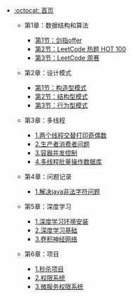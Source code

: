 - [:octocat: 首页](/README)

   - 第1章：数据结构和算法
       - [第1节：剑指offer](/md/idea-plugin/algorithm/剑指offer.md)
       - [第2节：LeetCode 热题 HOT 100](/md/idea-plugin/algorithm/力扣热题100.md)
       - [第3节：LeetCode 周赛](/md/idea-plugin/algorithm/周赛.md)
       
   - 第2章：设计模式
       - [第1节：构造型模式](/md/idea-plugin/designpatterns/第1节：构造型模式.md)
       - [第2节：结构型模式](/md/idea-plugin/designpatterns/第2节：结构型模式.md)
       - [第3节：行为型模式](/md/idea-plugin/designpatterns/第3节：行为型模式.md)
       
   - 第3章：多线程
       - [1.两个线程交替打印奇偶数](/md/idea-plugin/multithread/1.两个线程交替打印奇偶数.md)
       - [2.生产者消费者问题](/md/idea-plugin/multithread/2.生产者消费者问题.md)
       - [3.容器并发控制](/md/idea-plugin/multithread/3.容器并发控制.md)
       - [4.多线程批量操作数据库](/md/idea-plugin/multithread/4.多线程批量操作数据库.md)
        
   - 第4章：问题记录
       - [1.解决java非法字符问题](/md/idea-plugin/question/1.解决java非法字符问题.md)
       
   - 第5章：深度学习
       - [1.深度学习环境安装](/md/idea-plugin/deep-learning/1.深度学习环境安装.md)
       - [2.深度学习基础](/md/idea-plugin/deep-learning/2.深度学习基础.md)    
       - [3.卷积神经网络](/md/idea-plugin/deep-learning/3.卷积神经网络.md)   
       
   - 第6章：项目
       - [1.秒杀项目](/md/idea-plugin/project/1.秒杀项目.md)
       - [2.权限系统](/md/idea-plugin/project/2.权限系统.md)
       - [3.微服务权限系统](/md/idea-plugin/project/3.微服务权限系统.md)
  

       
